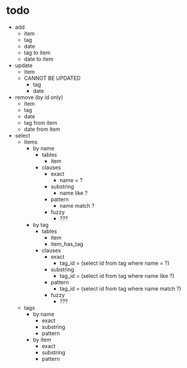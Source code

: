 # todo

- add
    - item
    - tag
    - date
    - tag to item
    - date to item
- update
    - item
    - CANNOT BE UPDATED
        - tag
        - date
- remove (by id only)
    - item
    - tag
    - date
    - tag from item
    - date from item
- select
    - items
        - by name
            - tables
                - item
            - clauses
                - exact
                    - name = ?
                - substring
                    - name like ?
                - pattern
                    - name match ?
                - fuzzy
                    - ???
        - by tag
            - tables
                - item
                - item_has_tag
            - clauses
                - exact
                    - tag_id = (select id from tag where name = ?)
                - substring
                    - tag_id = (select id from tag where name like ?)
                - pattern
                    - tag_id = (select id from tag where name match ?)
                - fuzzy
                    - ???
    - tags
        - by name
            - exact
            - substring
            - pattern
        - by item
            - exact
            - substring
            - pattern

